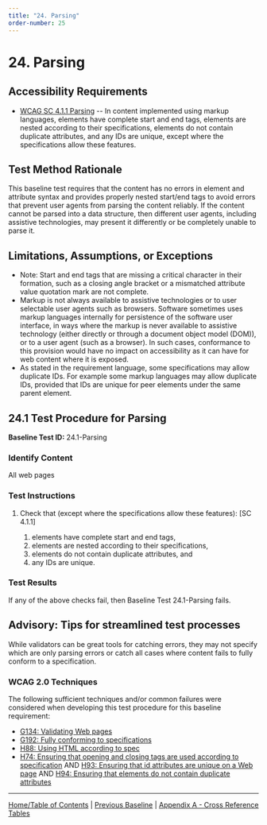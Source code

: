 ```yaml
---
title: "24. Parsing"
order-number: 25
---
```

# 24. Parsing

Accessibility Requirements
--------------------------
-   [WCAG SC 4.1.1 Parsing](http://www.w3.org/TR/UNDERSTANDING-WCAG20/ensure-compat-parses.html) -- In content implemented using markup languages, elements have complete start and end tags, elements are nested according to their specifications, elements do not contain duplicate attributes, and any IDs are unique, except where the specifications allow these features.

Test Method Rationale
---------------------
This baseline test requires that the content has no errors in element and attribute syntax and provides properly nested start/end tags to avoid errors that prevent user agents from parsing the content reliably. If the content cannot be parsed into a data structure, then different user agents, including assistive technologies, may present it differently or be completely unable to parse it. 

Limitations, Assumptions, or Exceptions
---------------------------------------
-   Note: Start and end tags that are missing a critical character in their formation, such as a closing angle bracket or a mismatched attribute value quotation mark are not complete.
-   Markup is not always available to assistive technologies or to user selectable user agents such as browsers. Software sometimes uses markup languages internally for persistence of the software user interface, in ways where the markup is never available to assistive technology (either directly or through a document object model (DOM)), or to a user agent (such as a browser). In such cases, conformance to this provision would have no impact on accessibility as it can have for web content where it is exposed.
-   As stated in the requirement language, some specifications may allow duplicate IDs. For example some markup languages may allow duplicate IDs, provided that IDs are unique for peer elements under the same parent element.

24.1 Test Procedure for Parsing
-----------------------------------
**Baseline Test ID:** 24.1-Parsing
### Identify Content
<p id="1IC">All web pages</p>

### Test Instructions
<ol id="1TI">
    <li id="1TI-1">Check that (except where the specifications allow these features): [SC 4.1.1]</li>
        <ol>
        <li id="1TI-1i">elements have complete start and end tags,</li>
        <li id="1TI-1ii">elements are nested according to their specifications,</li>
        <li id="1TI-1iii">elements do not contain duplicate attributes, and</li>
        <li id="1TI-1iv">any IDs are unique.</li>
        </ol>
</ol>

### Test Results
<p id="1TR">If any of the above checks fail, then Baseline Test 24.1-Parsing fails.</p>

Advisory: Tips for streamlined test processes
---------------------------------------------
While validators can be great tools for catching errors, they may not specify which are only parsing errors or catch all cases where content fails to fully conform to a specification.

### WCAG 2.0 Techniques
The following sufficient techniques and/or common failures were considered when developing this test procedure for this baseline requirement:
-   [G134: Validating Web pages](https://www.w3.org/TR/WCAG20-TECHS/G134.html)
-   [G192: Fully conforming to specifications](https://www.w3.org/TR/WCAG20-TECHS/G192.html)
-   [H88: Using HTML according to spec](https://www.w3.org/TR/WCAG20-TECHS/H88.html)
-   [H74: Ensuring that opening and closing tags are used according to specification](https://www.w3.org/TR/WCAG20-TECHS/H74.html) AND [H93: Ensuring that id attributes are unique on a Web page](https://www.w3.org/TR/WCAG20-TECHS/H93.html) AND [H94: Ensuring that elements do not contain duplicate attributes](https://www.w3.org/TR/WCAG20-TECHS/H94.html)

----------------------------------------
[Home/Table of Contents](index.md) | [Previous Baseline](23MultipleWays.md) | [Appendix A - Cross Reference Tables](AppendixA.md)
